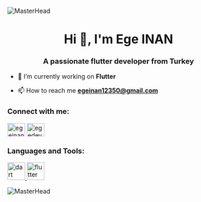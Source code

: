 ![MasterHead](https://img.freepik.com/free-photo/representations-user-experience-interface-design_23-2150038908.jpg?t=st=1723115660~exp=1723119260~hmac=4856e658de6130a1c8363c1b5640be763e6b1ce976ab7e9c25179148f75590c1&w=996)
<h1 align="center">Hi 👋, I'm Ege INAN</h1>
<h3 align="center">A passionate flutter developer from Turkey</h3>

- 🔭 I’m currently working on **Flutter**

- 📫 How to reach me **egeinan12350@gmail.com**

<h3 align="left">Connect with me:</h3>
<p align="left">
<a href="https://www.linkedin.com/in/ege-inan-14a26b282/" target="blank"><img align="center" src="https://raw.githubusercontent.com/rahuldkjain/github-profile-readme-generator/master/src/images/icons/Social/linked-in-alt.svg" alt="egeinann" height="30" width="40" /></a>
<a href="https://instagram.com/egedeveloper" target="blank"><img align="center" src="https://raw.githubusercontent.com/rahuldkjain/github-profile-readme-generator/master/src/images/icons/Social/instagram.svg" alt="egedeveloper" height="30" width="40" /></a>
</p>

<h3 align="left">Languages and Tools:</h3>
<p align="left"> <a href="https://dart.dev" target="_blank" rel="noreferrer"> <img src="https://www.vectorlogo.zone/logos/dartlang/dartlang-icon.svg" alt="dart" width="40" height="40"/> </a> <a href="https://flutter.dev" target="_blank" rel="noreferrer"> <img src="https://www.vectorlogo.zone/logos/flutterio/flutterio-icon.svg" alt="flutter" width="40" height="40"/> </a> </p>

![MasterHead](https://img.freepik.com/free-photo/representations-user-experience-interface-design_23-2150038903.jpg?t=st=1723115662~exp=1723119262~hmac=9bc178cb7dfa72930b1642145062f7430f7704cba0d978a9ce7dcd1724b812b4&w=826)
